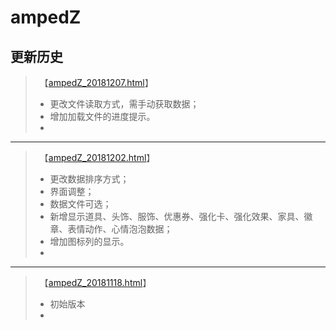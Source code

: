 # ampedZ
## 更新历史
>　【[ampedZ_20181207.html](ampedZ_20181207.html)】
>* 更改文件读取方式，需手动获取数据；
>* 增加加载文件的进度提示。
>*
---
>　【[ampedZ_20181202.html](ampedZ_20181202.html)】
>* 更改数据排序方式；
>* 界面调整；
>* 数据文件可选；
>* 新增显示道具、头饰、服饰、优惠券、强化卡、强化效果、家具、徽章、表情动作、心情泡泡数据；
>* 增加图标列的显示。
>*
---
>　【[ampedZ_20181118.html](ampedZ_20181118.html)】
>* 初始版本
>*
